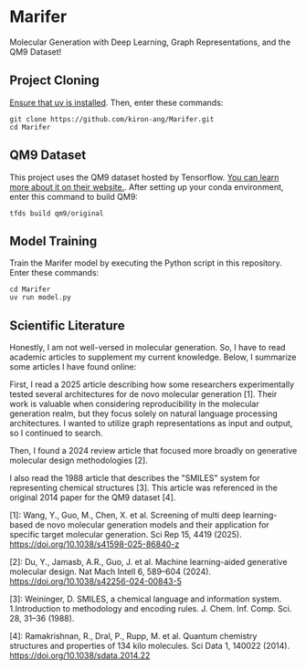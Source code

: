 # Marifer
Molecular Generation with Deep Learning, Graph Representations, and the QM9 Dataset!

## Project Cloning
[Ensure that uv is installed](https://docs.astral.sh/uv). Then, enter these commands:
```
git clone https://github.com/kiron-ang/Marifer.git
cd Marifer
```

## QM9 Dataset
This project uses the QM9 dataset hosted by Tensorflow. [You can learn more about it on their website.](https://www.tensorflow.org/datasets/catalog/qm9). After setting up your conda environment, enter this command to build QM9:
```
tfds build qm9/original
```

## Model Training
Train the Marifer model by executing the Python script in this repository. Enter these commands:
```
cd Marifer
uv run model.py
```

## Scientific Literature
Honestly, I am not well-versed in molecular generation. So, I have to read academic articles to supplement my current knowledge. Below, I summarize some articles I have found online:

First, I read a 2025 article describing how some researchers experimentally tested several architectures for de novo molecular generation [1]. Their work is valuable when considering reproducibility in the molecular generation realm, but they focus solely on natural language processing architectures. I wanted to utilize graph representations as input and output, so I continued to search.

Then, I found a 2024 review article that focused more broadly on generative molecular design methodologies [2].

I also read the 1988 article that describes the "SMILES" system for representing chemical structures [3]. This article was referenced in the original 2014 paper for the QM9 dataset [4].

[1]: Wang, Y., Guo, M., Chen, X. et al. Screening of multi deep learning-based de novo molecular generation models and their application for specific target molecular generation. Sci Rep 15, 4419 (2025). https://doi.org/10.1038/s41598-025-86840-z

[2]: Du, Y., Jamasb, A.R., Guo, J. et al. Machine learning-aided generative molecular design. Nat Mach Intell 6, 589–604 (2024). https://doi.org/10.1038/s42256-024-00843-5

[3]: Weininger, D. SMILES, a chemical language and information system. 1.Introduction to methodology and encoding rules. J. Chem. Inf. Comp. Sci. 28, 31–36 (1988).

[4]: Ramakrishnan, R., Dral, P., Rupp, M. et al. Quantum chemistry structures and properties of 134 kilo molecules. Sci Data 1, 140022 (2014). https://doi.org/10.1038/sdata.2014.22
